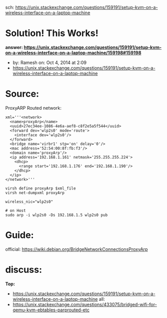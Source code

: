 sch: https://unix.stackexchange.com/questions/159191/setup-kvm-on-a-wireless-interface-on-a-laptop-machine

# Solution! This Works!
**answer: https://unix.stackexchange.com/questions/159191/setup-kvm-on-a-wireless-interface-on-a-laptop-machine/159198#159198**
- by: Ramesh on: Oct 4, 2014 at 2:09
- https://unix.stackexchange.com/questions/159191/setup-kvm-on-a-wireless-interface-on-a-laptop-machine


# Source:
ProxyARP Routed network:
```
xml='''<network>
  <name>proxyArp</name>
  <uuid>27ec34ee-1086-4e6a-aef8-c8f2e5a5f544</uuid>
  <forward dev='wlp2s0' mode='route'>
    <interface dev='wlp2s0'/>
  </forward>
  <bridge name='virbr1' stp='on' delay='0'/>
  <mac address='52:54:00:8f:fb:f3'/>
  <domain name='proxyArp'/>
  <ip address='192.168.1.161' netmask='255.255.255.224'>
    <dhcp>
      <range start='192.168.1.176' end='192.168.1.190'/>
    </dhcp>
  </ip>
</network>'''

virsh define proxyArp $xml_file
virsh net-dumpxml proxyArp
```


```
wireless_nic="wlp2s0"

# on Host
sudo arp -i wlp2s0 -Ds 192.168.1.5 wlp2s0 pub
```


# Guide:
official: https://wiki.debian.org/BridgeNetworkConnectionsProxyArp

# discuss:
**Top:**
- https://unix.stackexchange.com/questions/159191/setup-kvm-on-a-wireless-interface-on-a-laptop-machine
all:
- https://unix.stackexchange.com/questions/433075/bridged-wifi-for-qemu-kvm-ebtables-parprouted-etc
